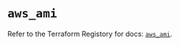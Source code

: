 # `aws_ami`

Refer to the Terraform Registory for docs: [`aws_ami`](https://registry.terraform.io/providers/hashicorp/aws/5.16.2/docs/resources/ami).
